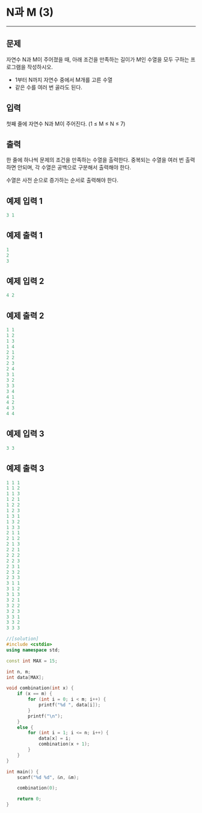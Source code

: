 # N과 M (3)

------

## 문제

자연수 N과 M이 주어졌을 때, 아래 조건을 만족하는 길이가 M인 수열을 모두 구하는 프로그램을 작성하시오.

- 1부터 N까지 자연수 중에서 M개를 고른 수열
- 같은 수를 여러 번 골라도 된다.

## 입력

첫째 줄에 자연수 N과 M이 주어진다. (1 ≤ M ≤ N ≤ 7)

## 출력

한 줄에 하나씩 문제의 조건을 만족하는 수열을 출력한다. 중복되는 수열을 여러 번 출력하면 안되며, 각 수열은 공백으로 구분해서 출력해야 한다.

수열은 사전 순으로 증가하는 순서로 출력해야 한다.

## 예제 입력 1

```c++
3 1
```

## 예제 출력 1

```c++
1
2
3
```

## 예제 입력 2

```c++
4 2
```

## 예제 출력 2

```c++
1 1
1 2
1 3
1 4
2 1
2 2
2 3
2 4
3 1
3 2
3 3
3 4
4 1
4 2
4 3
4 4
```

## 예제 입력 3

```c++
3 3
```

## 예제 출력 3

```c++
1 1 1
1 1 2
1 1 3
1 2 1
1 2 2
1 2 3
1 3 1
1 3 2
1 3 3
2 1 1
2 1 2
2 1 3
2 2 1
2 2 2
2 2 3
2 3 1
2 3 2
2 3 3
3 1 1
3 1 2
3 1 3
3 2 1
3 2 2
3 2 3
3 3 1
3 3 2
3 3 3
```

```c++
//[solution]
#include <cstdio>
using namespace std;

const int MAX = 15;

int n, m;
int data[MAX];

void combination(int x) {
	if (x == m) {
		for (int i = 0; i < m; i++) {
			printf("%d ", data[i]);
		}
		printf("\n");
	}
	else {
		for (int i = 1; i <= n; i++) {
			data[x] = i;
			combination(x + 1);
		}
	}
}

int main() {
	scanf("%d %d", &n, &m);

	combination(0);

	return 0;
}
```

